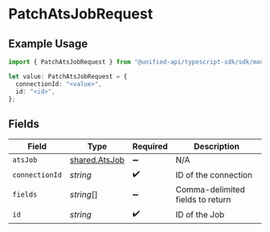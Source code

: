 # PatchAtsJobRequest

## Example Usage

```typescript
import { PatchAtsJobRequest } from "@unified-api/typescript-sdk/sdk/models/operations";

let value: PatchAtsJobRequest = {
  connectionId: "<value>",
  id: "<id>",
};
```

## Fields

| Field                                                 | Type                                                  | Required                                              | Description                                           |
| ----------------------------------------------------- | ----------------------------------------------------- | ----------------------------------------------------- | ----------------------------------------------------- |
| `atsJob`                                              | [shared.AtsJob](../../../sdk/models/shared/atsjob.md) | :heavy_minus_sign:                                    | N/A                                                   |
| `connectionId`                                        | *string*                                              | :heavy_check_mark:                                    | ID of the connection                                  |
| `fields`                                              | *string*[]                                            | :heavy_minus_sign:                                    | Comma-delimited fields to return                      |
| `id`                                                  | *string*                                              | :heavy_check_mark:                                    | ID of the Job                                         |